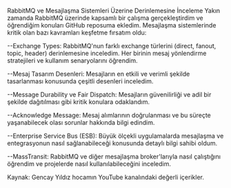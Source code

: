 RabbitMQ ve Mesajlaşma Sistemleri Üzerine Derinlemesine İnceleme
Yakın zamanda RabbitMQ üzerinde kapsamlı bir çalışma gerçekleştirdim ve öğrendiğim konuları GitHub reposuma ekledim. Mesajlaşma sistemlerinde kritik olan bazı kavramları keşfetme fırsatım oldu:

--Exchange Types: RabbitMQ'nun farklı exchange türlerini (direct, fanout, topic, header) derinlemesine inceledim. Her birinin mesaj yönlendirme stratejileri ve kullanım senaryolarını öğrendim.

--Mesaj Tasarım Desenleri: Mesajların en etkili ve verimli şekilde tasarlanması konusunda çeşitli desenleri inceledim.

--Message Durability ve Fair Dispatch: Mesajların güvenilirliği ve adil bir şekilde dağıtılması gibi kritik konulara odaklandım.

--Acknowledge Message: Mesaj alımlarının doğrulanması ve bu süreçte yaşanabilecek olası sorunlar hakkında bilgi edindim.

--Enterprise Service Bus (ESB): Büyük ölçekli uygulamalarda mesajlaşma ve entegrasyonun nasıl sağlanabileceği konusunda detaylı bilgi sahibi oldum.

--MassTransit: RabbitMQ ve diğer mesajlaşma broker'larıyla nasıl çalıştığını öğrendim ve projelerde nasıl kullanılabileceğini inceledim.

Kaynak: Gencay Yıldız hocamın YouTube kanalındaki değerli içerikler.
